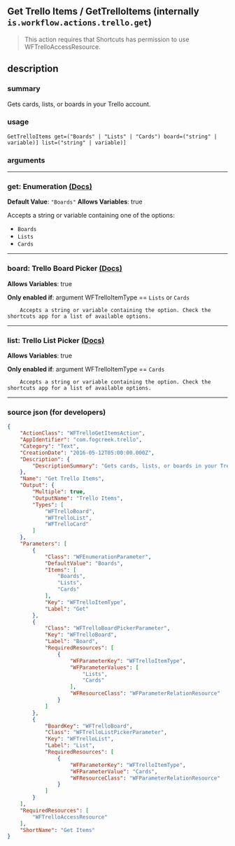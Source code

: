 
## Get Trello Items / GetTrelloItems (internally `is.workflow.actions.trello.get`)

> This action requires that Shortcuts has permission to use WFTrelloAccessResource.


## description

### summary

Gets cards, lists, or boards in your Trello account.


### usage
```
GetTrelloItems get=("Boards" | "Lists" | "Cards") board=("string" | variable)] list=("string" | variable)]
```

### arguments

---

### get: Enumeration [(Docs)](https://pfgithub.github.io/shortcutslang/gettingstarted#enum-select-field)
**Default Value**: `"Boards"`
**Allows Variables**: true



Accepts a string 
or variable
containing one of the options:

- `Boards`
- `Lists`
- `Cards`

---

### board: Trello Board Picker [(Docs)](https://pfgithub.github.io/shortcutslang/gettingstarted#other-fields)
**Allows Variables**: true

**Only enabled if**: argument WFTrelloItemType == `Lists` or `Cards`

		Accepts a string or variable containing the option. Check the shortcuts app for a list of available options. 

---

### list: Trello List Picker [(Docs)](https://pfgithub.github.io/shortcutslang/gettingstarted#other-fields)
**Allows Variables**: true

**Only enabled if**: argument WFTrelloItemType == `Cards`

		Accepts a string or variable containing the option. Check the shortcuts app for a list of available options. 

---

### source json (for developers)

```json
{
	"ActionClass": "WFTrelloGetItemsAction",
	"AppIdentifier": "com.fogcreek.trello",
	"Category": "Text",
	"CreationDate": "2016-05-12T05:00:00.000Z",
	"Description": {
		"DescriptionSummary": "Gets cards, lists, or boards in your Trello account."
	},
	"Name": "Get Trello Items",
	"Output": {
		"Multiple": true,
		"OutputName": "Trello Items",
		"Types": [
			"WFTrelloBoard",
			"WFTrelloList",
			"WFTrelloCard"
		]
	},
	"Parameters": [
		{
			"Class": "WFEnumerationParameter",
			"DefaultValue": "Boards",
			"Items": [
				"Boards",
				"Lists",
				"Cards"
			],
			"Key": "WFTrelloItemType",
			"Label": "Get"
		},
		{
			"Class": "WFTrelloBoardPickerParameter",
			"Key": "WFTrelloBoard",
			"Label": "Board",
			"RequiredResources": [
				{
					"WFParameterKey": "WFTrelloItemType",
					"WFParameterValues": [
						"Lists",
						"Cards"
					],
					"WFResourceClass": "WFParameterRelationResource"
				}
			]
		},
		{
			"BoardKey": "WFTrelloBoard",
			"Class": "WFTrelloListPickerParameter",
			"Key": "WFTrelloList",
			"Label": "List",
			"RequiredResources": [
				{
					"WFParameterKey": "WFTrelloItemType",
					"WFParameterValue": "Cards",
					"WFResourceClass": "WFParameterRelationResource"
				}
			]
		}
	],
	"RequiredResources": [
		"WFTrelloAccessResource"
	],
	"ShortName": "Get Items"
}
```
